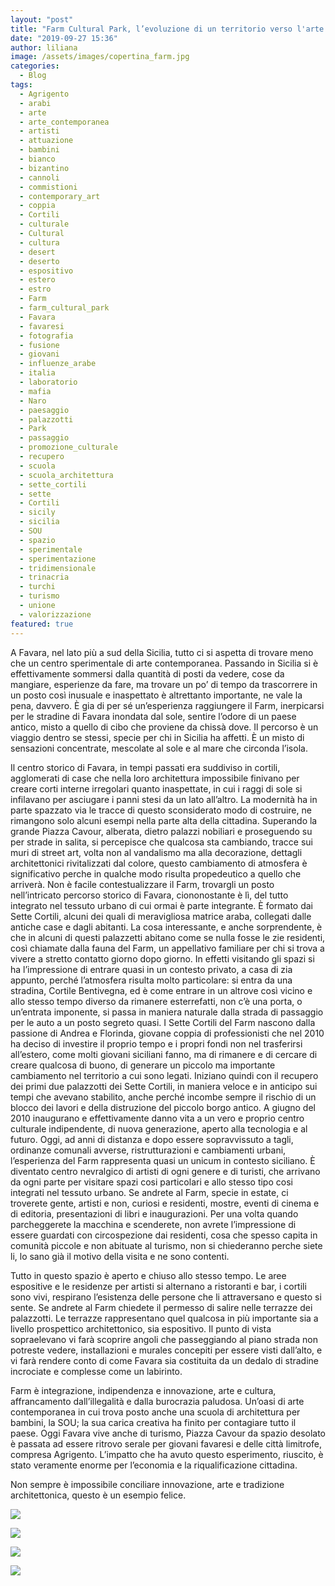 ```yaml
---
layout: "post"
title: "Farm Cultural Park, l’evoluzione di un territorio verso l'arte contemporanea"
date: "2019-09-27 15:36"
author: liliana
image: /assets/images/copertina_farm.jpg
categories:
  - Blog
tags:
  - Agrigento
  - arabi
  - arte
  - arte_contemporanea
  - artisti
  - attuazione
  - bambini
  - bianco
  - bizantino
  - cannoli
  - commistioni
  - contemporary_art
  - coppia
  - Cortili
  - culturale
  - Cultural
  - cultura
  - desert
  - deserto
  - espositivo
  - estero
  - estro
  - Farm
  - farm_cultural_park
  - Favara
  - favaresi
  - fotografia
  - fusione
  - giovani
  - influenze_arabe
  - italia
  - laboratorio
  - mafia
  - Naro
  - paesaggio
  - palazzotti
  - Park
  - passaggio
  - promozione_culturale
  - recupero
  - scuola
  - scuola_architettura
  - sette_cortili
  - sette
  - Cortili
  - sicily
  - sicilia
  - SOU
  - spazio
  - sperimentale
  - sperimentazione
  - tridimensionale
  - trinacria
  - turchi
  - turismo
  - unione
  - valorizzazione
featured: true
---
```

A Favara, nel lato più a sud della Sicilia, tutto ci si aspetta di trovare meno che un centro sperimentale di arte contemporanea. Passando in Sicilia si è effettivamente sommersi dalla quantità di posti da vedere, cose da mangiare, esperienze da fare, ma trovare un po’ di tempo da trascorrere in un posto così inusuale e inaspettato è altrettanto importante, ne vale la pena, davvero. È gia di per sé un’esperienza raggiungere il Farm, inerpicarsi per le stradine di Favara inondata dal sole, sentire l’odore di un paese antico, misto a quello di cibo che proviene da chissà dove. Il percorso è un viaggio dentro se stessi, specie per chi in Sicilia ha affetti. È un misto di sensazioni concentrate, mescolate al sole e al mare che circonda l’isola.

Il centro storico di Favara, in tempi passati era suddiviso in cortili, agglomerati di case che nella loro architettura impossibile finivano per creare corti interne irregolari quanto inaspettate, in cui i raggi di sole si infilavano per asciugare i panni stesi da un lato all’altro. La modernità ha in parte spazzato via le tracce di questo sconsiderato modo di costruire, ne rimangono solo alcuni esempi nella parte alta della cittadina. Superando la grande Piazza Cavour, alberata, dietro palazzi nobiliari e proseguendo su per strade in salita, si percepisce che qualcosa sta cambiando, tracce sui muri di street art, volta non al vandalismo ma alla decorazione, dettagli architettonici rivitalizzati dal colore, questo cambiamento di atmosfera è significativo perche in qualche modo risulta propedeutico a quello che arriverà. Non è facile contestualizzare il Farm, trovargli un posto nell’intricato percorso storico di Favara, ciononostante è lì, del tutto integrato nel tessuto urbano di cui ormai è parte integrante. È formato dai Sette Cortili, alcuni dei quali di meravigliosa matrice araba, collegati dalle antiche case e dagli abitanti. La cosa interessante, e anche sorprendente, è che in alcuni di questi palazzetti abitano come se nulla fosse le zie residenti, così chiamate dalla fauna del Farm, un appellativo familiare per chi si trova a vivere a stretto contatto giorno dopo giorno. In effetti visitando gli spazi si ha l’impressione di entrare quasi in un contesto privato, a casa di zia appunto, perché l’atmosfera risulta molto particolare: si entra da una stradina, Cortile Bentivegna, ed è come entrare in un altrove così vicino e allo stesso tempo diverso da rimanere esterrefatti, non c’è una porta, o un’entrata imponente, si passa in maniera naturale dalla strada di passaggio per le auto a un posto segreto quasi. I Sette Cortili del Farm nascono dalla passione di Andrea e Florinda, giovane coppia di professionisti che nel 2010 ha deciso di investire il proprio tempo e i propri fondi non nel trasferirsi all’estero, come molti giovani siciliani fanno, ma di rimanere e di cercare di creare qualcosa di buono, di generare un piccolo ma importante cambiamento nel territorio a cui sono legati. Iniziano quindi con il recupero dei primi due palazzotti dei Sette Cortili, in maniera veloce e in anticipo sui tempi che avevano stabilito, anche perché incombe sempre il rischio di un blocco dei lavori e della distruzione del piccolo borgo antico. A giugno del 2010 inaugurano e effettivamente danno vita a un vero e proprio centro culturale indipendente, di nuova generazione, aperto alla tecnologia e al futuro. Oggi, ad anni di distanza e dopo essere sopravvissuto a tagli, ordinanze comunali avverse, ristrutturazioni e cambiamenti urbani, l’esperienza del Farm rappresenta quasi un unicum in contesto siciliano. È diventato centro nevralgico di artisti di ogni genere e di turisti, che arrivano da ogni parte per visitare spazi cosi particolari e allo stesso tipo cosi integrati nel tessuto urbano. Se andrete al Farm, specie in estate, ci troverete gente, artisti e non, curiosi e residenti, mostre, eventi di cinema e di editoria, presentazioni di libri e inaugurazioni. Per una volta quando parcheggerete la macchina e scenderete, non avrete l’impressione di essere guardati con circospezione dai residenti, cosa che spesso capita in comunità piccole e non abituate al turismo, non si chiederanno perche siete li, lo sano già il motivo della visita e ne sono contenti.

Tutto in questo spazio è aperto e chiuso allo stesso tempo. Le aree espositive e le residenze per artisti si alternano a ristoranti e bar, i cortili sono vivi, respirano l’esistenza delle persone che li attraversano e questo si sente. Se andrete al Farm chiedete il permesso di salire nelle terrazze dei palazzotti. Le terrazze rappresentano quel qualcosa in più importante sia a livello prospettico architettonico, sia espositivo. Il punto di vista sopraelevano vi farà scoprire angoli che passeggiando al piano strada non potreste vedere, installazioni e murales concepiti per essere visti dall’alto, e vi farà rendere conto di come Favara sia costituita da un dedalo di stradine incrociate e complesse come un labirinto.

Farm è integrazione, indipendenza e innovazione, arte e cultura, affrancamento dall’illegalità e dalla burocrazia paludosa. Un’oasi di arte contemporanea in cui trova posto anche una scuola di architettura per bambini, la SOU; la sua carica creativa ha finito per contagiare tutto il paese. Oggi Favara vive anche di turismo, Piazza Cavour da spazio desolato è passata ad essere ritrovo serale per giovani favaresi e delle città limitrofe, compresa Agrigento. L’impatto che ha avuto questo esperimento, riuscito, è stato veramente enorme per l’economia e la riqualificazione cittadina.

Non sempre è impossibile conciliare innovazione, arte e tradizione architettonica, questo è un esempio felice.


![](/assets/images/farm1.jpg)

![](/assets/images/farm2.jpg)

![](/assets/images/farm3.jpg)

![](/assets/images/farm4.jpg)
